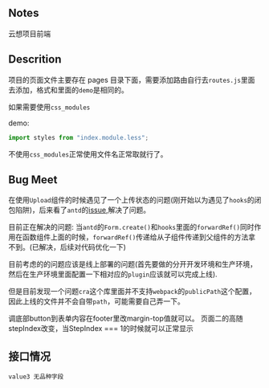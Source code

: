 ## Notes

云想项目前端

## Descrition

项目的页面文件主要存在 pages 目录下面，需要添加路由自行去`routes.js`里面去添加，格式和里面的`demo`是相同的。

如果需要使用`css_modules`

demo:

```js
import styles from "index.module.less";
```

不使用`css_modules`正常使用文件名正常取就行了。

## Bug Meet

在使用`Upload`组件的时候遇见了一个上传状态的问题(刚开始以为遇见了`hooks`的闭包陷阱)，后来看了`antd`的[issue](https://github.com/ant-design/ant-design/issues/2423),解决了问题。

目前正在解决的问题:
当`antd`的`Form.create()`和`hooks`里面的`forwardRef()`同时作用在函数组件上面的时候，`forwardRef()`传递给从子组件传递到父组件的方法拿不到。(已解决，后续对代码优化一下)

目前考虑的的问题应该是线上部署的问题(首先要做的分开开发环境和生产环境，然后在生产环境里面配置一下相对应的`plugin`应该就可以完成上线).

但是目前发现一个问题`cra`这个库里面并不支持`webpack`的`publicPath`这个配置，因此上线的文件并不会自带`path`，可能需要自己弄一下。

调底部button到表单内容在footer里改margin-top值就可以。
页面二的高随stepIndex改变，当StepIndex === 1的时候就可以正常显示

## 接口情况
```
value3 无品种字段
```